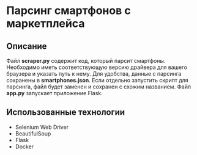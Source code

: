 # Парсинг смартфонов с маркетплейса
## Описание 
Файл **scraper.py** содержит код, который парсит смартфоны. Необходимо иметь соответствующую версию драйвера для вашего браузера и указать путь к нему. 
Для удобства, данные с парсинга сохранены в **smartphones.json**. Если отдельно запустить скрипт для парсинга, файл будет заменен и сохранен с схожим названием. 
Файл **app.py** запускает приложение Flask. 
## Использованные технологии 
- Selenium Web Driver 
- BeautifulSoup 
- Flask 
- Docker
